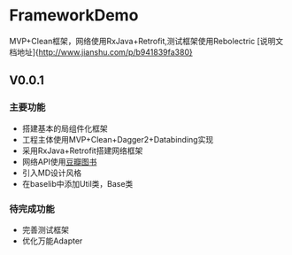 # FrameworkDemo
MVP+Clean框架，网络使用RxJava+Retrofit,测试框架使用Rebolectric
[说明文档地址]{http://www.jianshu.com/p/b941839fa380}

## V0.0.1
### 主要功能
- 搭建基本的局组件化框架
- 工程主体使用MVP+Clean+Dagger2+Databinding实现
- 采用RxJava+Retrofit搭建网络框架
- 网络API使用[豆瓣图书](https://developers.douban.com/wiki/?title=book_v2)
- 引入MD设计风格
- 在baselib中添加Util类，Base类

### 待完成功能
- 完善测试框架
- 优化万能Adapter
